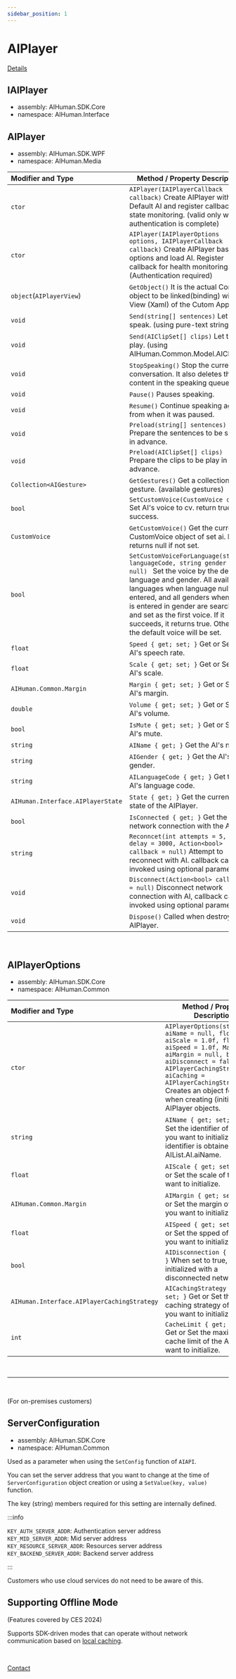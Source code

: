 ```yaml
---
sidebar_position: 1
---
```


# AIPlayer

[Details](../../../aihuman/windows-sdk/aiplayer/setup#step-4-initialize-aiplayer-to-the-desired-ai)

## IAIPlayer

- assembly: AIHuman.SDK.Core  
- namespace: AIHuman.Interface  

## AIPlayer

- assembly: AIHuman.SDK.WPF  
- namespace: AIHuman.Media  

| Modifier and Type                    | Method / Property Description                                |
| :----------------------------------- | ------------------------------------------------------------ |
| `ctor`                               | `AIPlayer(IAIPlayerCallback callback)` Create AIPlayer with Default AI and register callback for state monitoring. (valid only when authentication is complete) |
| `ctor`                               | `AIPlayer(IAIPlayerOptions options, IAIPlayerCallback callback)` Create AIPlayer based on options and load AI. Register callback for health monitoring. (Authentication required) |
| `object`(`AIPlayerView`)             | `GetObject()` It is the actual Control object to be linked(binding) with the View (Xaml) of the Cutom App. |
| `void`                               | `Send(string[] sentences)` Let the AI speak. (using pure-text string) |
| `void`                               | `Send(AIClipSet[] clips)` Let the AI play. (using AIHuman.Common.Model.AIClipSet) |
| `void`                               | `StopSpeaking()` Stop the current conversation. It also deletes the content in the speaking queue. |
| `void`                               | `Pause()` Pauses speaking.                                    |
| `void`                               | `Resume()` Continue speaking again from when it was paused.   |
| `void`                               | `Preload(string[] sentences)` Prepare the sentences to be spoken in advance. |
| `void`                               | `Preload(AIClipSet[] clips)` Prepare the clips to be play in advance. |
| `Collection<AIGesture>`              | `GetGestures()` Get a collection of gesture. (available gestures) |
| `bool`                               | `SetCustomVoice(CustomVoice cv)` Set AI's voice to cv. return true if success.|
| `CustomVoice`                        | `GetCustomVoice()` Get the current CustomVoice object of set ai. It returns null if not set. |
| `bool`                        | `SetCustomVoiceForLanguage(string languageCode, string gender = null) ` Set the voice by the desired language and gender. All available languages when language null is entered, and all genders when null is entered in gender are searched and set as the first voice. If it succeeds, it returns true. Otherwise the default voice will be set. |
| `float`                              | `Speed { get; set; }` Get or Set the AI's speech rate.       |
| `float`                              | `Scale { get; set; }` Get or Set the AI's scale.             |
| `AIHuman.Common.Margin`              | `Margin { get; set; }` Get or Set the AI's margin.           |
| `double`                             | `Volume { get; set; }` Get or Set the AI's volume.           |
| `bool`                               | `IsMute { get; set; }` Get or Set the AI's mute.             |
| `string`                             | `AIName { get; }` Get the AI's name.                           |
| `string`                             | `AIGender { get; }` Get the AI's gender.                        |
| `string`                             | `AILanguageCode { get; }` Get the AI's language code.                        |
| `AIHuman.Interface.AIPlayerState`    | `State { get; }` Get the current state of the AIPlayer.                 |
| `bool`                               | `IsConnected { get; }` Get the network connection with the AI.       |
| `string`                             | `Reconncet(int attempts = 5, int delay = 3000, Action<bool> callback = null)` Attempt to reconnect with AI. callback can be invoked using optional parameters.       |
| `void`                               | `Disconnect(Action<bool> callback = null)` Disconnect network connection with AI, callback can be invoked using optional parameters.    |
| `void`                               | `Dispose()` Called when destroying AIPlayer.                 |

<br/>

## AIPlayerOptions

- assembly: AIHuman.SDK.Core  
- namespace: AIHuman.Common  

| Modifier and Type                    | Method / Property Description                                |
| :----------------------------------- | ------------------------------------------------------------ |
| `ctor`                               | `AIPlayerOptions(string aiName = null, float aiScale = 1.0f, float aiSpeed = 1.0f, Margin aiMargin = null, bool aiDisconnect = false, AIPlayerCachingStrategy aiCaching = AIPlayerCachingStrategy.V1)` Creates an object for use when creating (initializing) AIPlayer objects. |
| `string`                             | `AIName { get; set; }` Get or Set the identifier of the AI you want to initialize. The identifier is obtained from AIList.AI.aiName. |
| `float`                              | `AIScale { get; set; }` Get or Set the scale of the AI you want to initialize. |
| `AIHuman.Common.Margin`              | `AIMargin { get; set; }` Get or Set the margin of the AI you want to initialize. |
| `float`                              | `AISpeed { get; set; }` Get or Set the spped of the AI you want to initialize. |
| `bool`                               | `AIDisconnection { get; set; }` When set to true, the AI is initialized with a disconnected network. |
| `AIHuman.Interface.AIPlayerCachingStrategy` | `AICachingStrategy { get; set; }` Get or Set the caching strategy of the AI you want to initialize. |
| `int`                              | `CacheLimit { get; set; }` Get or Set the maximum cache limit of the AI you want to initialize. |

<br/>

------------------

<br/>

(For on-premises customers)
## ServerConfiguration

- assembly: AIHuman.SDK.Core  
- namespace: AIHuman.Common  

Used as a parameter when using the `SetConfig` function of `AIAPI`.

You can set the server address that you want to change at the time of `ServerConfiguration` object creation or using a `SetValue(key, value)` function.

The key (string) members required for this setting are internally defined.

:::info

`KEY_AUTH_SERVER_ADDR`: Authentication server address  
`KEY_MID_SERVER_ADDR`: Mid server address  
`KEY_RESOURCE_SERVER_ADDR`: Resources server address  
`KEY_BACKEND_SERVER_ADDR`: Backend server address

:::

Customers who use cloud services do not need to be aware of this.

## Supporting Offline Mode 

(Features covered by CES 2024)

Supports SDK-driven modes that can operate without network communication based on [local caching](../../../aihuman/windows-sdk/aiplayer/basic-features#local-caching).


<br/>

[Contact](https://www.aistudios.com/company/contact)
